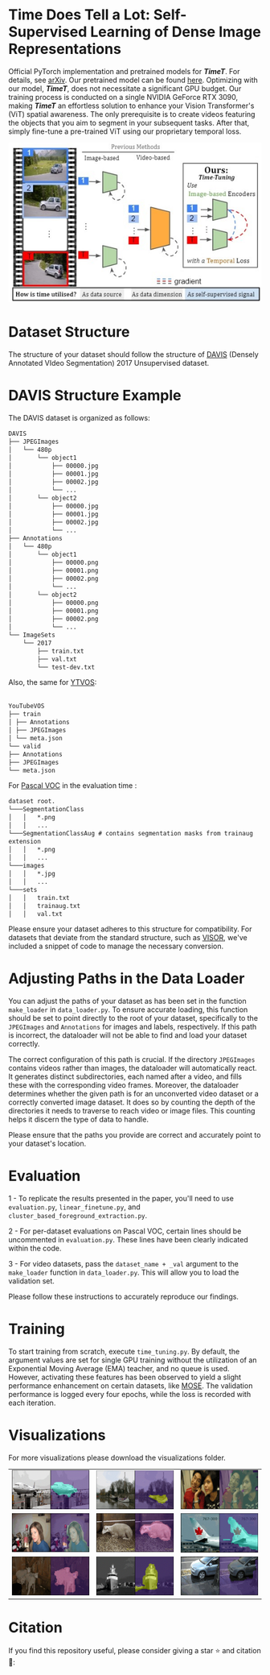 # Time Does Tell a Lot: Self-Supervised Learning of Dense Image Representations


Official PyTorch implementation and pretrained models for ***TimeT***. For details, see [arXiv](). Our pretrained model can be found [here](https://www.dropbox.com/scl/fi/nnx2mm8ian9w49vstpgz0/TimeT.pth?rlkey=w9q3hvxd51nb63ammy33qhry0&dl=0). Optimizing with our model, ***TimeT***, does not necessitate a significant GPU budget. Our training process is conducted on a single NVIDIA GeForce RTX 3090, making ***TimeT*** an effortless solution to enhance your Vision Transformer's (ViT) spatial awareness. The only prerequisite is to create videos featuring the objects that you aim to segment in your subsequent tasks. After that, simply fine-tune a pre-trained ViT using our proprietary temporal loss. 


![Logo](Images/Fig1.jpg)

# Dataset Structure
The structure of your dataset should follow the structure of [DAVIS](https://davischallenge.org/) (Densely Annotated VIdeo Segmentation) 2017 Unsupervised dataset.

# DAVIS Structure Example
The DAVIS dataset is organized as follows:

```
DAVIS
├── JPEGImages
│   └── 480p
│       └── object1
│           ├── 00000.jpg
│           ├── 00001.jpg
│           ├── 00002.jpg
│           └── ...
│       └── object2
│           ├── 00000.jpg
│           ├── 00001.jpg
│           ├── 00002.jpg
│           └── ...
├── Annotations
│   └── 480p
│       └── object1
│           ├── 00000.png
│           ├── 00001.png
│           ├── 00002.png
│           └── ...
│       └── object2
│           ├── 00000.png
│           ├── 00001.png
│           ├── 00002.png
│           └── ...
└── ImageSets
    └── 2017
        ├── train.txt
        ├── val.txt
        └── test-dev.txt
```

Also, the same for [YTVOS](https://youtube-vos.org/dataset/vos/):

```

YouTubeVOS
├── train
│ ├── Annotations
│ ├── JPEGImages
│ └── meta.json
└── valid
├── Annotations
├── JPEGImages
└── meta.json

```

For [Pascal VOC](https://www.dropbox.com/s/6gd4x0i9ewasymb/voc_data.zip?dl=0) in the evaluation time : 

```
dataset root.
└───SegmentationClass
│   │   *.png
│   │   ...
└───SegmentationClassAug # contains segmentation masks from trainaug extension 
│   │   *.png
│   │   ...
└───images
│   │   *.jpg
│   │   ...
└───sets
│   │   train.txt
│   │   trainaug.txt
│   │   val.txt

```

Please ensure your dataset adheres to this structure for compatibility. For datasets that deviate from the standard structure, such as [VISOR](https://epic-kitchens.github.io/VISOR/), we've included a snippet of code to manage the necessary conversion.

# Adjusting Paths in the Data Loader

You can adjust the paths of your dataset as has been set in the function `make_loader` in `data_loader.py`. To ensure accurate loading, this function should be set to point directly to the root of your dataset, specifically to the `JPEGImages` and `Annotations` for images and labels, respectively. If this path is incorrect, the dataloader will not be able to find and load your dataset correctly.

The correct configuration of this path is crucial. If the directory `JPEGImages` contains videos rather than images, the dataloader will automatically react. It generates distinct subdirectories, each named after a video, and fills these with the corresponding video frames. Moreover, the dataloader determines whether the given path is for an unconverted video dataset or a correctly converted image dataset. It does so by counting the depth of the directories it needs to traverse to reach video or image files. This counting helps it discern the type of data to handle.

Please ensure that the paths you provide are correct and accurately point to your dataset's location.


# Evaluation

1 - To replicate the results presented in the paper, you'll need to use `evaluation.py`, `linear_finetune.py`, and `cluster_based_foreground_extraction.py`.

2 - For per-dataset evaluations on Pascal VOC, certain lines should be uncommented in `evaluation.py`. These lines have been clearly indicated within the code.

3 - For video datasets, pass the `dataset_name + _val` argument to the `make_loader` function in `data_loader.py`. This will allow you to load the validation set.

Please follow these instructions to accurately reproduce our findings.

# Training

To start training from scratch, execute `time_tuning.py`. By default, the argument values are set for single GPU training without the utilization of an Exponential Moving Average (EMA) teacher, and no queue is used. However, activating these features has been observed to yield a slight performance enhancement on certain datasets, like [MOSE](https://henghuiding.github.io/MOSE/). The validation performance is logged every four epochs, while the loss is recorded with each iteration.

# Visualizations

For more visualizations please download the visualizations folder.


|    |    |    |
|:--:|:--:|:--:|
| ![](Images/0_0.gif) | ![](Images/0_2.gif)  | ![](Images/0_7.gif) |
| ![](Images/0_9.gif) | ![](Images/0_20.gif) | ![](Images/0_48.gif) |
| ![](Images/1_23.gif)  | ![](Images/2_1.gif) | ![](Images/2_3.gif) |


# Citation

If you find this repository useful, please consider giving a star ⭐ and citation 📣:
